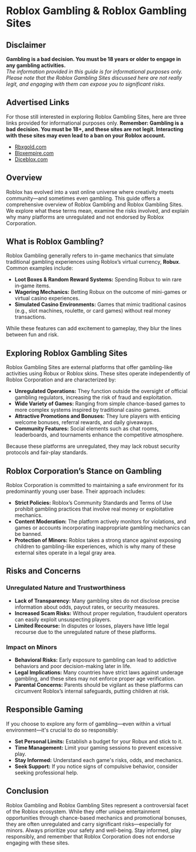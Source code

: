 # Roblox Gambling & Roblox Gambling Sites

## Disclaimer
**Gambling is a bad decision. You must be 18 years or older to engage in any gambling activities.**  
*The information provided in this guide is for informational purposes only. Please note that the Roblox Gambling Sites discussed here are not really legit, and engaging with them can expose you to significant risks.*

## Advertised Links
For those still interested in exploring Roblox Gambling Sites, here are three links provided for informational purposes only. **Remember: Gambling is a bad decision. You must be 18+, and these sites are not legit. Interacting with these sites may even lead to a ban on your Roblox account.**

- [Rbxgold.com](https://rbxgold.com/r/Roblox9)
- [Bloxempire.com](https://bloxempire.com/a/Roblox9)
- [Diceblox.com](https://diceblox.com/r/roblox9)

## Overview
Roblox has evolved into a vast online universe where creativity meets community—and sometimes even gambling. This guide offers a comprehensive overview of Roblox Gambling and Roblox Gambling Sites. We explore what these terms mean, examine the risks involved, and explain why many platforms are unregulated and not endorsed by Roblox Corporation.

## What is Roblox Gambling?
Roblox Gambling generally refers to in-game mechanics that simulate traditional gambling experiences using Roblox’s virtual currency, **Robux**. Common examples include:

- **Loot Boxes & Random Reward Systems:** Spending Robux to win rare in‑game items.
- **Wagering Mechanics:** Betting Robux on the outcome of mini-games or virtual casino experiences.
- **Simulated Casino Environments:** Games that mimic traditional casinos (e.g., slot machines, roulette, or card games) without real money transactions.

While these features can add excitement to gameplay, they blur the lines between fun and risk.

## Exploring Roblox Gambling Sites
Roblox Gambling Sites are external platforms that offer gambling-like activities using Robux or Roblox skins. These sites operate independently of Roblox Corporation and are characterized by:

- **Unregulated Operations:** They function outside the oversight of official gambling regulators, increasing the risk of fraud and exploitation.
- **Wide Variety of Games:** Ranging from simple chance-based games to more complex systems inspired by traditional casino games.
- **Attractive Promotions and Bonuses:** They lure players with enticing welcome bonuses, referral rewards, and daily giveaways.
- **Community Features:** Social elements such as chat rooms, leaderboards, and tournaments enhance the competitive atmosphere.

Because these platforms are unregulated, they may lack robust security protocols and fair-play standards.

## Roblox Corporation’s Stance on Gambling
Roblox Corporation is committed to maintaining a safe environment for its predominantly young user base. Their approach includes:

- **Strict Policies:** Roblox’s Community Standards and Terms of Use prohibit gambling practices that involve real money or exploitative mechanics.
- **Content Moderation:** The platform actively monitors for violations, and games or accounts incorporating inappropriate gambling mechanics can be banned.
- **Protection of Minors:** Roblox takes a strong stance against exposing children to gambling-like experiences, which is why many of these external sites operate in a legal gray area.

## Risks and Concerns
### Unregulated Nature and Trustworthiness
- **Lack of Transparency:** Many gambling sites do not disclose precise information about odds, payout rates, or security measures.
- **Increased Scam Risks:** Without proper regulation, fraudulent operators can easily exploit unsuspecting players.
- **Limited Recourse:** In disputes or losses, players have little legal recourse due to the unregulated nature of these platforms.

### Impact on Minors
- **Behavioral Risks:** Early exposure to gambling can lead to addictive behaviors and poor decision-making later in life.
- **Legal Implications:** Many countries have strict laws against underage gambling, and these sites may not enforce proper age verification.
- **Parental Concerns:** Parents should be vigilant as these platforms can circumvent Roblox’s internal safeguards, putting children at risk.

## Responsible Gaming
If you choose to explore any form of gambling—even within a virtual environment—it's crucial to do so responsibly:

- **Set Personal Limits:** Establish a budget for your Robux and stick to it.
- **Time Management:** Limit your gaming sessions to prevent excessive play.
- **Stay Informed:** Understand each game's risks, odds, and mechanics.
- **Seek Support:** If you notice signs of compulsive behavior, consider seeking professional help.

## Conclusion
Roblox Gambling and Roblox Gambling Sites represent a controversial facet of the Roblox ecosystem. While they offer unique entertainment opportunities through chance-based mechanics and promotional bonuses, they are often unregulated and carry significant risks—especially for minors. Always prioritize your safety and well-being. Stay informed, play responsibly, and remember that Roblox Corporation does not endorse engaging with these sites.
